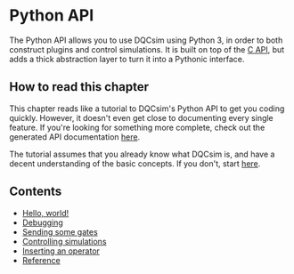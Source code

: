 # Python API

The Python API allows you to use DQCsim using Python 3, in order to both
construct plugins and control simulations. It is built on top of the
[C API](../c-api/index.html), but adds a thick abstraction layer to turn it
into a Pythonic interface.

## How to read this chapter

This chapter reads like a tutorial to DQCsim's Python API to get you coding
quickly. However, it doesn't even get close to documenting every single
feature. If you're looking for something more complete, check out the
generated API documentation [here](../py_/dqcsim/index.html).

The tutorial assumes that you already know what DQCsim is, and have a decent
understanding of the basic concepts. If you don't, start [here](../index.md).

## Contents

 - [Hello, world!](hello-world.md)
 - [Debugging](debugging.md)
 - [Sending some gates](sending-gates.md)
 - [Controlling simulations](simulations.md)
 - [Inserting an operator](operator.md)
 - [Reference](reference.md)
